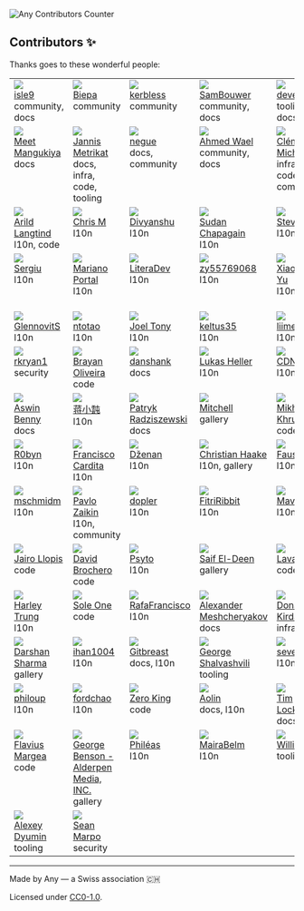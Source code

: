 ![Any Contributors Counter](https://img.shields.io/badge/dynamic/json?url=https%3A%2F%2Fraw.githubusercontent.com%2Fanyproto%2Fcontributors%2Fmain%2Fcontributors.json&query=%24.contributors.length&style=for-the-badge&label=Any%20Contributors&labelColor=%23CCCCCC&color=red)

## Contributors ✨

Thanks goes to these wonderful people:
<!-- CONTRIBUTORS START -->
<table>
<tbody><tr>
<td valign="top" width="14.285714285714286%"><img src="https://avatars.githubusercontent.com/u/74906541?v=4" /><br /><a href="http://github.com/isle9">isle9</a><br />community, docs</td>
<td valign="top" width="14.285714285714286%"><img src="https://avatars.githubusercontent.com/u/25102748?v=4" /><br /><a href="http://github.com/Biepa">Biepa</a><br />community</td>
<td valign="top" width="14.285714285714286%"><img src="https://avatars.githubusercontent.com/u/32358946?v=4" /><br /><a href="http://github.com/kerbless">kerbless</a><br />community</td>
<td valign="top" width="14.285714285714286%"><img src="https://avatars.githubusercontent.com/u/6918900?v=4" /><br /><a href="http://github.com/SamBouwer">SamBouwer</a><br />community, docs</td>
<td valign="top" width="14.285714285714286%"><img src="https://avatars.githubusercontent.com/u/40858122?v=4" /><br /><a href="http://github.com/developomp">developomp</a><br />tooling, docs, code</td>
<td valign="top" width="14.285714285714286%"><img src="https://avatars.githubusercontent.com/u/23741?v=4" /><br /><a href="http://github.com/cmars">Casey Marshall</a><br />infra</td>
<td valign="top" width="14.285714285714286%"><img src="https://avatars.githubusercontent.com/u/64768475?v=4" /><br /><a href="http://github.com/TheOne04">TheOne04</a><br />docs</td>
</tr>
<tr>
<td valign="top" width="14.285714285714286%"><img src="https://avatars.githubusercontent.com/u/7620533?v=4" /><br /><a href="http://github.com/meetmangukiya">Meet Mangukiya</a><br />docs</td>
<td valign="top" width="14.285714285714286%"><img src="https://avatars.githubusercontent.com/u/120120832?v=4" /><br /><a href="http://github.com/jmetrikat">Jannis Metrikat</a><br />docs, infra, code, tooling</td>
<td valign="top" width="14.285714285714286%"><img src="https://avatars.githubusercontent.com/u/842273?v=4" /><br /><a href="http://github.com/negue">negue</a><br />docs, community</td>
<td valign="top" width="14.285714285714286%"><img src="https://avatars.githubusercontent.com/u/73046395?v=4" /><br /><a href="http://github.com/ahmedwael216">Ahmed Wael</a><br />community, docs</td>
<td valign="top" width="14.285714285714286%"><img src="https://avatars.githubusercontent.com/u/3193257?v=4" /><br /><a href="http://github.com/clems4ever">Clément Michaud</a><br />infra, docs, code, community</td>
<td valign="top" width="14.285714285714286%"><img src="https://avatars.githubusercontent.com/u/89614359?v=4" /><br /><a href="http://github.com/DaviidSantos">David Santos</a><br />l10n</td>
<td valign="top" width="14.285714285714286%"><img src="https://avatars.githubusercontent.com/u/133522304?v=4" /><br /><a href="http://github.com/zxiilw63">Steve Shi</a><br />l10n</td>
</tr>
<tr>
<td valign="top" width="14.285714285714286%"><img src="https://avatars.githubusercontent.com/u/90274?v=4" /><br /><a href="http://github.com/langtind">Arild Langtind</a><br />l10n, code</td>
<td valign="top" width="14.285714285714286%"><img src="https://avatars.githubusercontent.com/u/9105777?v=4" /><br /><a href="http://github.com/chrtz">Chris M</a><br />l10n</td>
<td valign="top" width="14.285714285714286%"><img src="https://avatars.githubusercontent.com/u/102881866?v=4" /><br /><a href="http://github.com/div3xi">Divyanshu</a><br />l10n</td>
<td valign="top" width="14.285714285714286%"><img src="https://avatars.githubusercontent.com/u/101015050?v=4" /><br /><a href="http://github.com/SudanChapagain">Sudan Chapagain</a><br />l10n</td>
<td valign="top" width="14.285714285714286%"><img src="https://avatars.githubusercontent.com/u/138191911?v=4" /><br /><a href="http://github.com/lpgneg19">SteveShi</a><br />l10n</td>
<td valign="top" width="14.285714285714286%"><img src="https://avatars.githubusercontent.com/u/91522027?v=4" /><br /><a href="http://github.com/lsilberstein">Linus Silberstein</a><br />l10n</td>
<td valign="top" width="14.285714285714286%"><img src="https://avatars.githubusercontent.com/u/32552207?v=4" /><br /><a href="http://github.com/dev23jjl">James</a><br />l10n</td>
</tr>
<tr>
<td valign="top" width="14.285714285714286%"><img src="https://avatars.githubusercontent.com/u/4825638?v=4" /><br /><a href="http://github.com/SergiuCip">Sergiu</a><br />l10n</td>
<td valign="top" width="14.285714285714286%"><img src="https://avatars.githubusercontent.com/u/67043011?v=4" /><br /><a href="http://github.com/devsiderio">Mariano Portal</a><br />l10n</td>
<td valign="top" width="14.285714285714286%"><img src="https://avatars.githubusercontent.com/u/83702940?v=4" /><br /><a href="http://github.com/LiteraDev">LiteraDev</a><br />l10n</td>
<td valign="top" width="14.285714285714286%"><img src="https://avatars.githubusercontent.com/u/29294137?v=4" /><br /><a href="http://github.com/zy55769068">zy55769068</a><br />l10n</td>
<td valign="top" width="14.285714285714286%"><img src="https://avatars.githubusercontent.com/u/14030549?v=4" /><br /><a href="http://github.com/hit-lacus">Xiaoxiang Yu</a><br />l10n</td>
<td valign="top" width="14.285714285714286%"><img src="https://avatars.githubusercontent.com/u/10602386?v=4" /><br /><a href="http://github.com/DiSonDS">Dmitry S.</a><br />l10n</td>
<td valign="top" width="14.285714285714286%"><img src="https://avatars.githubusercontent.com/u/16141040?v=4" /><br /><a href="http://github.com/Shampra">Shampra</a><br />l10n, code, gallery</td>
</tr>
<tr>
<td valign="top" width="14.285714285714286%"><img src="https://avatars.githubusercontent.com/u/4324351?v=4" /><br /><a href="http://github.com/GlennovitS">GlennovitS</a><br />l10n</td>
<td valign="top" width="14.285714285714286%"><img src="https://avatars.githubusercontent.com/u/14041334?v=4" /><br /><a href="http://github.com/ntotao">ntotao</a><br />l10n</td>
<td valign="top" width="14.285714285714286%"><img src="https://avatars.githubusercontent.com/u/95355656?v=4" /><br /><a href="http://github.com/jay-tau">Joel Tony</a><br />l10n</td>
<td valign="top" width="14.285714285714286%"><img src="https://avatars.githubusercontent.com/u/21008054?v=4" /><br /><a href="http://github.com/keltus35">keltus35</a><br />l10n</td>
<td valign="top" width="14.285714285714286%"><img src="https://avatars.githubusercontent.com/u/70614549?v=4" /><br /><a href="http://github.com/liimee">liimee</a><br />l10n</td>
<td valign="top" width="14.285714285714286%"><img src="https://avatars.githubusercontent.com/u/141432674?v=4" /><br /><a href="http://github.com/Hanssium">Hanssium</a><br />l10n</td>
<td valign="top" width="14.285714285714286%"><img src="https://avatars.githubusercontent.com/u/31742841?v=4" /><br /><a href="http://github.com/msd-11">MSD11</a><br />code</td>
</tr>
<tr>
<td valign="top" width="14.285714285714286%"><img src="https://avatars.githubusercontent.com/u/142266901?v=4" /><br /><a href="http://github.com/rkryan1">rkryan1</a><br />security</td>
<td valign="top" width="14.285714285714286%"><img src="https://avatars.githubusercontent.com/u/69634269?v=4" /><br /><a href="http://github.com/BrayanDSO">Brayan Oliveira</a><br />code</td>
<td valign="top" width="14.285714285714286%"><img src="https://avatars.githubusercontent.com/u/19560919?v=4" /><br /><a href="http://github.com/danshank">danshank</a><br />docs</td>
<td valign="top" width="14.285714285714286%"><img src="https://avatars.githubusercontent.com/u/36259611?v=4" /><br /><a href="http://github.com/lpheller">Lukas Heller</a><br />l10n</td>
<td valign="top" width="14.285714285714286%"><img src="https://avatars.githubusercontent.com/u/46210502?v=4" /><br /><a href="http://github.com/CDN18">CDN</a><br />l10n</td>
<td valign="top" width="14.285714285714286%"><img src="https://avatars.githubusercontent.com/u/34872457?v=4" /><br /><a href="http://github.com/gildemardev">gildemar</a><br />l10n</td>
<td valign="top" width="14.285714285714286%"><img src="https://avatars.githubusercontent.com/u/141360873?v=4" /><br /><a href="http://github.com/mertsuzen">mertsuzen</a><br />l10n</td>
</tr>
<tr>
<td valign="top" width="14.285714285714286%"><img src="https://avatars.githubusercontent.com/u/110408942?v=4" /><br /><a href="http://github.com/aswinbennyofficial">Aswin Benny</a><br />docs</td>
<td valign="top" width="14.285714285714286%"><img src="https://avatars.githubusercontent.com/u/88922715?v=4" /><br /><a href="http://github.com/holton-jiang">蒋小霕</a><br />l10n</td>
<td valign="top" width="14.285714285714286%"><img src="https://avatars.githubusercontent.com/u/100310118?v=4" /><br /><a href="http://github.com/Chefski">Patryk Radziszewski</a><br />docs</td>
<td valign="top" width="14.285714285714286%"><img src="https://avatars.githubusercontent.com/u/6676299?v=4" /><br /><a href="http://github.com/moverware">Mitchell</a><br />gallery</td>
<td valign="top" width="14.285714285714286%"><img src="https://avatars.githubusercontent.com/u/19162401?v=4" /><br /><a href="http://github.com/mishamyrt">Mikhael Khrustik</a><br />code</td>
<td valign="top" width="14.285714285714286%"><img src="https://avatars.githubusercontent.com/u/39910418?v=4" /><br /><a href="http://github.com/d3ward">Eduard Ursu</a><br />l10n</td>
<td valign="top" width="14.285714285714286%"><img src="https://avatars.githubusercontent.com/u/2572180?v=4" /><br /><a href="http://github.com/dkoryto">Dariusz Koryto</a><br />l10n</td>
</tr>
<tr>
<td valign="top" width="14.285714285714286%"><img src="https://avatars.githubusercontent.com/u/1202113?v=4" /><br /><a href="http://github.com/R0byn">R0byn</a><br />l10n</td>
<td valign="top" width="14.285714285714286%"><img src="https://avatars.githubusercontent.com/u/62943300?v=4" /><br /><a href="http://github.com/FranciscoCardita">Francisco Cardita</a><br />l10n</td>
<td valign="top" width="14.285714285714286%"><img src="https://avatars.githubusercontent.com/u/69632324?v=4" /><br /><a href="http://github.com/Dzenan">Dženan</a><br />l10n</td>
<td valign="top" width="14.285714285714286%"><img src="https://avatars.githubusercontent.com/u/48489823?v=4" /><br /><a href="http://github.com/ChristianHaake">Christian Haake</a><br />l10n, gallery</td>
<td valign="top" width="14.285714285714286%"><img src="https://avatars.githubusercontent.com/u/24420193?v=4" /><br /><a href="http://github.com/faus32">Faus A.M.</a><br />l10n</td>
<td valign="top" width="14.285714285714286%"><img src="https://avatars.githubusercontent.com/u/41571697?v=4" /><br /><a href="http://github.com/Fradeet">Zhiliang Ye</a><br />l10n, gallery</td>
<td valign="top" width="14.285714285714286%"><img src="https://avatars.githubusercontent.com/u/26116993?v=4" /><br /><a href="http://github.com/souljahn2">Ali Kemal Ofluoglu</a><br />l10n</td>
</tr>
<tr>
<td valign="top" width="14.285714285714286%"><img src="https://avatars.githubusercontent.com/u/66086922?v=4" /><br /><a href="http://github.com/mschmidm">mschmidm</a><br />l10n</td>
<td valign="top" width="14.285714285714286%"><img src="https://avatars.githubusercontent.com/u/40147030?v=4" /><br /><a href="http://github.com/pavlozaikin">Pavlo Zaikin</a><br />l10n, community</td>
<td valign="top" width="14.285714285714286%"><img src="https://avatars.githubusercontent.com/u/23178823?v=4" /><br /><a href="http://github.com/Dippere">dopler</a><br />l10n</td>
<td valign="top" width="14.285714285714286%"><img src="https://avatars.githubusercontent.com/u/91612800?v=4" /><br /><a href="http://github.com/FitriRibbit">FitriRibbit</a><br />l10n</td>
<td valign="top" width="14.285714285714286%"><img src="https://avatars.githubusercontent.com/u/148688194?v=4" /><br /><a href="http://github.com/mavelwort">Mav</a><br />l10n</td>
<td valign="top" width="14.285714285714286%"><img src="https://avatars.githubusercontent.com/u/151664261?v=4" /><br /><a href="http://github.com/Jebarson-007">Jebarson Immanuel </a><br />security</td>
<td valign="top" width="14.285714285714286%"><img src="https://avatars.githubusercontent.com/u/55929299?v=4" /><br /><a href="http://github.com/QuinnHerden">Quinn Herden</a><br />docs</td>
</tr>
<tr>
<td valign="top" width="14.285714285714286%"><img src="https://avatars.githubusercontent.com/u/973709?v=4" /><br /><a href="http://github.com/yajo">Jairo Llopis</a><br />code</td>
<td valign="top" width="14.285714285714286%"><img src="https://avatars.githubusercontent.com/u/65723952?v=4" /><br /><a href="http://github.com/D-Brox">David Brochero</a><br />code</td>
<td valign="top" width="14.285714285714286%"><img src="https://avatars.githubusercontent.com/u/44277571?v=4" /><br /><a href="http://github.com/psyaito">Psyto</a><br />l10n</td>
<td valign="top" width="14.285714285714286%"><img src="https://avatars.githubusercontent.com/u/130001839?v=4" /><br /><a href="http://github.com/Hexara7777">Saif El-Deen</a><br />gallery</td>
<td valign="top" width="14.285714285714286%"><img src="https://avatars.githubusercontent.com/u/48022591?v=4" /><br /><a href="http://github.com/LavaCxx">LavaC</a><br />code</td>
<td valign="top" width="14.285714285714286%"><img src="https://avatars.githubusercontent.com/u/382041?v=4" /><br /><a href="http://github.com/kira-bruneau">Kira Bruneau</a><br />tooling</td>
<td valign="top" width="14.285714285714286%"><img src="https://avatars.githubusercontent.com/u/155772554?v=4" /><br /><a href="http://github.com/Flyga-M">Flyga-M</a><br />code</td>
</tr>
<tr>
<td valign="top" width="14.285714285714286%"><img src="https://avatars.githubusercontent.com/u/44055?v=4" /><br /><a href="http://github.com/harley">Harley Trung</a><br />l10n</td>
<td valign="top" width="14.285714285714286%"><img src="https://avatars.githubusercontent.com/u/2923?v=4" /><br /><a href="http://github.com/Soleone">Sole One</a><br />code</td>
<td valign="top" width="14.285714285714286%"><img src="https://avatars.githubusercontent.com/u/155590234?v=4" /><br /><a href="http://github.com/RafaFrancisco">RafaFrancisco</a><br />l10n</td>
<td valign="top" width="14.285714285714286%"><img src="https://avatars.githubusercontent.com/u/3757038?v=4" /><br /><a href="http://github.com/Self-Perfection">Alexander Meshcheryakov</a><br />docs</td>
<td valign="top" width="14.285714285714286%"><img src="https://avatars.githubusercontent.com/u/13348029?v=4" /><br /><a href="http://github.com/bloodwiing">Donatas Kirda</a><br />infra, l10n</td>
<td valign="top" width="14.285714285714286%"><img src="https://avatars.githubusercontent.com/u/47262862?v=4" /><br /><a href="http://github.com/ggodot">ggodot</a><br />l10n</td>
<td valign="top" width="14.285714285714286%"><img src="https://avatars.githubusercontent.com/u/158052699?v=4" /><br /><a href="http://github.com/emagech">emagech</a><br />gallery</td>
</tr>
<tr>
<td valign="top" width="14.285714285714286%"><img src="https://avatars.githubusercontent.com/u/14093291?v=4" /><br /><a href="http://github.com/darshansharma">Darshan Sharma</a><br />gallery</td>
<td valign="top" width="14.285714285714286%"><img src="https://avatars.githubusercontent.com/u/151744644?v=4" /><br /><a href="http://github.com/ihan1004">ihan1004</a><br />l10n</td>
<td valign="top" width="14.285714285714286%"><img src="https://avatars.githubusercontent.com/u/96460796?v=4" /><br /><a href="http://github.com/Gitbreast">Gitbreast</a><br />docs, l10n</td>
<td valign="top" width="14.285714285714286%"><img src="https://avatars.githubusercontent.com/u/22417494?v=4" /><br /><a href="http://github.com/shalva97">George Shalvashvili</a><br />tooling</td>
<td valign="top" width="14.285714285714286%"><img src="https://avatars.githubusercontent.com/u/163211861?v=4" /><br /><a href="http://github.com/sevegnanii">sevegnanii</a><br />l10n</td>
<td valign="top" width="14.285714285714286%"><img src="https://avatars.githubusercontent.com/u/81173399?v=4" /><br /><a href="http://github.com/p1xelll">Viktor</a><br />gallery</td>
<td valign="top" width="14.285714285714286%"><img src="https://avatars.githubusercontent.com/u/591056?v=4" /><br /><a href="http://github.com/axisnova">axisnova</a><br />gallery</td>
</tr>
<tr>
<td valign="top" width="14.285714285714286%"><img src="https://avatars.githubusercontent.com/u/9991542?v=4" /><br /><a href="http://github.com/philoupd">philoup</a><br />l10n</td>
<td valign="top" width="14.285714285714286%"><img src="https://avatars.githubusercontent.com/u/86447277?v=4" /><br /><a href="http://github.com/fordchao">fordchao</a><br />l10n</td>
<td valign="top" width="14.285714285714286%"><img src="https://avatars.githubusercontent.com/u/14329097?v=4" /><br /><a href="http://github.com/l2dy">Zero King</a><br />code</td>
<td valign="top" width="14.285714285714286%"><img src="https://avatars.githubusercontent.com/u/60599231?v=4" /><br /><a href="http://github.com/Oreoxmt">Aolin</a><br />docs, l10n</td>
<td valign="top" width="14.285714285714286%"><img src="https://avatars.githubusercontent.com/u/828299?v=4" /><br /><a href="http://github.com/timlockridge">Tim Lockridge</a><br />docs</td>
<td valign="top" width="14.285714285714286%"><img src="https://avatars.githubusercontent.com/u/164412107?v=4" /><br /><a href="http://github.com/Adventure-nerd">Adventure-nerd</a><br />gallery</td>
<td valign="top" width="14.285714285714286%"><img src="https://avatars.githubusercontent.com/u/98016712?v=4" /><br /><a href="http://github.com/DanielZolfaghari">Daniel Zolfaghari</a><br />community</td>
</tr>
<tr>
<td valign="top" width="14.285714285714286%"><img src="https://avatars.githubusercontent.com/u/97510?v=4" /><br /><a href="http://github.com/frogman544">Flavius Margea</a><br />code</td>
<td valign="top" width="14.285714285714286%"><img src="https://avatars.githubusercontent.com/u/17861962?v=4" /><br /><a href="http://github.com/AlderpenGhub">George Benson - Alderpen Media, INC.</a><br />gallery</td>
<td valign="top" width="14.285714285714286%"><img src="https://avatars.githubusercontent.com/u/20335741?v=4" /><br /><a href="http://github.com/phileastv">Philéas</a><br />l10n</td>
<td valign="top" width="14.285714285714286%"><img src="https://avatars.githubusercontent.com/u/61922170?v=4" /><br /><a href="http://github.com/MairaBelm">MairaBelm</a><br />l10n</td>
<td valign="top" width="14.285714285714286%"><img src="https://avatars.githubusercontent.com/u/82284393?v=4" /><br /><a href="http://github.com/cabiamdos">William</a><br />tooling</td>
<td valign="top" width="14.285714285714286%"><img src="https://avatars.githubusercontent.com/u/409058?v=4" /><br /><a href="http://github.com/mikailcf">Mikail Freitas</a><br />code</td>
<td valign="top" width="14.285714285714286%"><img src="https://avatars.githubusercontent.com/u/110653439?v=4" /><br /><a href="http://github.com/canpolatbaris">Barış Canpolat</a><br />gallery</td>
</tr>
<tr>
<td valign="top" width="14.285714285714286%"><img src="https://avatars.githubusercontent.com/u/7953339?v=4" /><br /><a href="http://github.com/dyumin">Alexey Dyumin</a><br />tooling</td>
<td valign="top" width="14.285714285714286%"><img src="https://avatars.githubusercontent.com/u/2565153?v=4" /><br /><a href="http://github.com/seanmarpo">Sean Marpo</a><br />security</td>
</tr>
</tbody>
</table>
<!-- CONTRIBUTORS END -->

---
Made by Any — a Swiss association 🇨🇭

Licensed under [CC0-1.0](./LICENSE.md).
